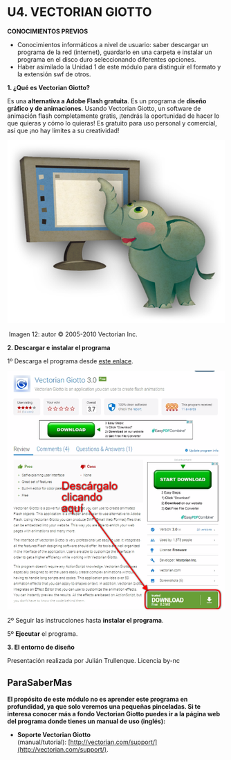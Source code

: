# U4. VECTORIAN GIOTTO

**CONOCIMIENTOS PREVIOS**

*   Conocimientos informáticos a nivel de usuario: saber descargar un programa de la red (internet), guardarlo en una carpeta e instalar un programa en el disco duro seleccionando diferentes opciones.
*   Haber asimilado la Unidad 1 de este módulo para distinguir el formato y la extensión swf de otros.

**1\. ¿Qué es Vectorian Giotto?**

Es una **alternativa a Adobe Flash gratuita**. Es un programa de **diseño gráfico y de animaciones**. Usando Vectorian Giotto, un software de animación flash completamente gratis, ¡tendrás la oportunidad de hacer lo que quieras y cómo lo quieras! Es gratuito para uso personal y comercial, así que ¡no hay límites a su creatividad!


![](img/tv-slonce.png)


 Imagen 12: autor © 2005-2010 Vectorian Inc.

**2\. Descargar e instalar el programa**

1º Descarga el programa desde [este enlace](http://vectorian-giotto.software.informer.com/3.0/).


![](img/nimbus-image-1489565529135.png)


2º Seguir las instrucciones hasta **instalar el programa**.

5º **Ejecutar** el programa.

**3\. El entorno de diseño**

Presentación realizada por Julián Trullenque. Licencia by-nc

## ParaSaberMas

**El propósito de este módulo no es aprender este programa en profundidad, ya que solo veremos una pequeñas pinceladas. Si te interesa conocer más a fondo Vectorian Giotto puedes ir a la página web del programa donde tienes un manual de uso (inglés):**

*   **Soporte Vectorian Giotto** (manual/tutorial): [http://vectorian.com/support/](http://vectorian.com/support/).

